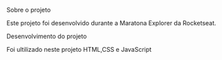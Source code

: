 Sobre o projeto

Este projeto foi desenvolvido durante a Maratona Explorer da Rocketseat.

Desenvolvimento do projeto

Foi ultilizado neste projeto HTML,CSS e JavaScript